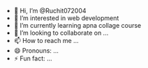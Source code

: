 - 👋 Hi, I’m @Ruchit072004
- 👀 I’m interested in web development
- 🌱 I’m currently learning apna collage course
- 💞️ I’m looking to collaborate on ...
- 📫 How to reach me ...
- 😄 Pronouns: ...
- ⚡ Fun fact: ...

<!---
Ruchit072004/Ruchit072004 is a ✨ special ✨ repository because its `README.md` (this file) appears on your GitHub profile.
You can click the Preview link to take a look at your changes.
--->
